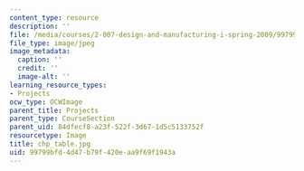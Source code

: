 ```yaml
---
content_type: resource
description: ''
file: /media/courses/2-007-design-and-manufacturing-i-spring-2009/99799bfd4d47b79f420eaa9f69f1943a_chp_table.jpg
file_type: image/jpeg
image_metadata:
  caption: ''
  credit: ''
  image-alt: ''
learning_resource_types:
- Projects
ocw_type: OCWImage
parent_title: Projects
parent_type: CourseSection
parent_uid: 84dfecf8-a23f-522f-3d67-1d5c5133752f
resourcetype: Image
title: chp_table.jpg
uid: 99799bfd-4d47-b79f-420e-aa9f69f1943a
---
```

